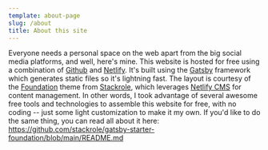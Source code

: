 ```yaml
---
template: about-page
slug: /about
title: About this site
---
```

<style>
a:hover {
    background: #FFDD00;
    color: #AAAAAA;
}
</style>
Everyone needs a personal space on the web apart from the big social media platforms, and well, here's mine. This website is hosted for free using a combination of [Github](https://github.com/) and [Netlify](https://www.netlify.com/). It's built using the [Gatsby](https://www.gatsbyjs.com/) framework which generates static files so it's lightning fast. The layout is courtesy of the [Foundation](https://github.com/stackrole/gatsby-starter-foundation) theme from [Stackrole](https://stackrole.com/), which leverages [Netlify CMS](https://www.netlifycms.org/) for content management. In other words, I took advantage of several awesome free tools and technologies to assemble this website for free, with no coding -- just some light customization to make it my own. If you'd like to do the same thing, you can read all about it here:  <https://github.com/stackrole/gatsby-starter-foundation/blob/main/README.md>